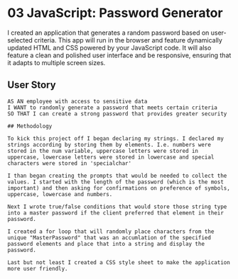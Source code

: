 # 03 JavaScript: Password Generator

I created an application that generates a random password based on user-selected criteria. This app will run in the browser and feature dynamically updated HTML and CSS powered by your JavaScript code. It will also feature a clean and polished user interface and be responsive, ensuring that it adapts to multiple screen sizes.

## User Story

```
AS AN employee with access to sensitive data
I WANT to randomly generate a password that meets certain criteria
SO THAT I can create a strong password that provides greater security

## Methodology

To kick this project off I began declaring my strings. I declared my strings according by storing them by elements. I.e. numbers were stored in the num variable, uppercase letters were stored in uppercase, lowercase letters were stored in lowercase and special characters were stored in 'specialchar'

I than began creating the prompts that would be needed to collect the values. I started with the length of the password (which is the most important) and then asking for confirmations on preference of symbols, uppercase, lowercase and numbers.

Next I wrote true/false conditions that would store those string type into a master password if the client preferred that element in their password.

I created a for loop that will randomly place characters from the unique "MasterPassword" that was an accumlation of the specified password elements and place that into a string and display the password.

Last but not least I created a CSS style sheet to make the application more user friendly.